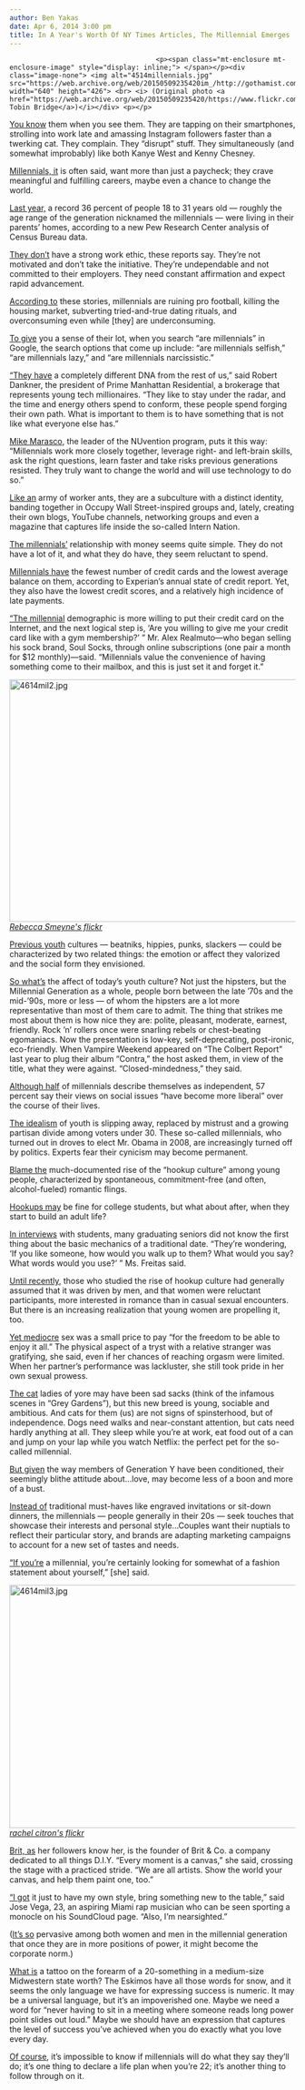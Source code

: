 ```yaml
---
author: Ben Yakas
date: Apr 6, 2014 3:00 pm
title: In A Year's Worth Of NY Times Articles, The Millennial Emerges
---
```


	
										<p><span class="mt-enclosure mt-enclosure-image" style="display: inline;"> </span></p><div class="image-none"> <img alt="4514millennials.jpg" src="https://web.archive.org/web/20150509235420im_/http://gothamist.com/attachments/byakas/4514millennials.jpg" width="640" height="426"> <br> <i> (Original photo <a href="https://web.archive.org/web/20150509235420/https://www.flickr.com/photos/tobinbridge/3548180517/">via Tobin Bridge</a>)</i></div> <p></p>

<p><a href="https://web.archive.org/web/20150509235420/http://mobile.nytimes.com/2013/12/22/fashion/Millenials-Millennials-Generation-Y.html">You know</a> them when you see them. They are tapping on their smartphones, strolling into work late and amassing Instagram followers faster than a twerking cat. They complain. They &#x201C;disrupt&#x201D; stuff. They simultaneously (and somewhat improbably) like both Kanye West and Kenny Chesney.</p>

<p><a href="https://web.archive.org/web/20150509235420/http://www.nytimes.com/2014/02/16/fashion/millennials-internships.html">Millennials, it</a> is often said, want more than just a paycheck; they crave meaningful and fulfilling careers, maybe even a chance to change the world.</p>

<p><a href="https://web.archive.org/web/20150509235420/http://economix.blogs.nytimes.com/2013/08/01/millennials-in-their-parents-basements/?_r=0">Last year,</a> a record 36 percent of people 18 to 31 years old &#x2014; roughly the age range of the generation nicknamed the millennials &#x2014; were living in their parents&#x2019; homes, according to a new Pew Research Center analysis of Census Bureau data.</p>

<p><a href="https://web.archive.org/web/20150509235420/http://www.nytimes.com/2014/03/25/your-money/millennials-at-work-young-and-callow-like-their-parents.html?_r=0">They don&#x2019;t</a> have a strong work ethic, these reports say. They&#x2019;re not motivated and don&#x2019;t take the initiative. They&#x2019;re undependable and not committed to their employers. They need constant affirmation and expect rapid advancement.</p>

<p><a href="https://web.archive.org/web/20150509235420/http://www.nytimes.com/2013/05/28/booming/the-truth-about-millennials-in-boomer-eyes.html?pagewanted=all&amp;_r=0">According to</a> these stories, millennials are ruining pro football, killing the housing market, subverting tried-and-true dating rituals, and overconsuming even while [they] are underconsuming.</p>

<p><a href="https://web.archive.org/web/20150509235420/http://www.nytimes.com/2013/12/01/opinion/sunday/millennial-searchers.html?pagewanted=1&amp;_r=0">To give</a> you a sense of their lot, when you search &#x201C;are millennials&#x201D; in Google, the search options that come up include: &#x201C;are millennials selfish,&#x201D; &#x201C;are millennials lazy,&#x201D; and &#x201C;are millennials narcissistic.&#x201D;</p>

<p><a href="https://web.archive.org/web/20150509235420/http://www.nytimes.com/2014/02/16/realestate/how-new-yorks-young-millionaires-live.html?utm_content=buffera13cc&amp;utm_medium=social&amp;utm_source=twitter.com&amp;utm_campaign=buffer&amp;_r=0">&#x201C;They have</a> a completely different DNA from the rest of us,&#x201D; said Robert Dankner, the president of Prime Manhattan Residential, a brokerage that represents young tech millionaires. &#x201C;They like to stay under the radar, and the time and energy others spend to conform, these people spend forging their own path. What is important to them is to have something that is not like what everyone else has.&#x201D;</p>

<p><a href="https://web.archive.org/web/20150509235420/http://www.nytimes.com/2013/11/10/jobs/embracing-the-millennials-mind-set-at-work.html">Mike Marasco</a>, the leader of the NUvention program, puts it this way: &#x201C;Millennials work more closely together, leverage right- and left-brain skills, ask the right questions, learn faster and take risks previous generations resisted. They truly want to change the world and will use technology to do so.&#x201D;</p>

<p><a href="https://web.archive.org/web/20150509235420/http://www.nytimes.com/2014/02/16/fashion/millennials-internships.html">Like an</a> army of worker ants, they are a subculture with a distinct identity, banding together in Occupy Wall Street-inspired groups and, lately, creating their own blogs, YouTube channels, networking groups and even a magazine that captures life inside the so-called Intern Nation.</p>

<p><a href="https://web.archive.org/web/20150509235420/http://www.nytimes.com/2013/03/31/magazine/do-millennials-stand-a-chance-in-the-real-world.html?pagewanted=all">The millennials&#x2019;</a> relationship with money seems quite simple. They do not have a lot of it, and what they do have, they seem reluctant to spend.</p>

<p><a href="https://web.archive.org/web/20150509235420/http://www.nytimes.com/2013/11/20/business/for-those-in-their-20s-a-finding-that-they-dont-manage-debt-well.html">Millennials have</a> the fewest number of credit cards and the lowest average balance on them, according to Experian&#x2019;s annual state of credit report. Yet, they also have the lowest credit scores, and a relatively high incidence of late payments.</p>

<p><a href="https://web.archive.org/web/20150509235420/http://www.nytimes.com/2013/12/04/business/media/sock-of-the-month-clubs-rise-online-bringing-subscriptions-to-feet.html">&#x201C;The millennial</a> demographic is more willing to put their credit card on the Internet, and the next logical step is, &#x2018;Are you willing to give me your credit card like with a gym membership?&#x2019; &#x201D; Mr. Alex Realmuto&#x2014;who began selling his sock brand, Soul Socks, through online subscriptions (one pair a month for $12 monthly)&#x2014;said. &#x201C;Millennials value the convenience of having something come to their mailbox, and this is just set it and forget it.&#x201D;</p>

<p><span class="mt-enclosure mt-enclosure-image" style="display: inline;"> </span></p><div class="image-none"> <img alt="4614mil2.jpg" src="https://web.archive.org/web/20150509235420im_/http://gothamist.com/attachments/byakas/4614mil2.jpg" width="640" height="426"> <br> <i> <a href="https://web.archive.org/web/20150509235420/https://www.flickr.com/photos/myopenbar/234518594/">Rebecca Smeyne&apos;s flickr</a></i></div> <p></p>

<p><a href="https://web.archive.org/web/20150509235420/http://www.nytimes.com/2011/11/13/opinion/sunday/the-entrepreneurial-generation.html?pagewanted=all">Previous youth</a> cultures &#x2014; beatniks, hippies, punks, slackers &#x2014; could be characterized by two related things: the emotion or affect they valorized and the social form they envisioned. </p>

<p><a href="https://web.archive.org/web/20150509235420/http://www.nytimes.com/2011/11/13/opinion/sunday/the-entrepreneurial-generation.html?pagewanted=all">So what&#x2019;s</a> the affect of today&#x2019;s youth culture? Not just the hipsters, but the Millennial Generation as a whole, people born between the late &#x2019;70s and the mid-&#x2019;90s, more or less &#x2014; of whom the hipsters are a lot more representative than most of them care to admit. The thing that strikes me most about them is how nice they are: polite, pleasant, moderate, earnest, friendly. Rock &#x2019;n&#x2019; rollers once were snarling rebels or chest-beating egomaniacs. Now the presentation is low-key, self-deprecating, post-ironic, eco-friendly. When Vampire Weekend appeared on &#x201C;The Colbert Report&#x201D; last year to plug their album &#x201C;Contra,&#x201D; the host asked them, in view of the title, what they were against. &#x201C;Closed-mindedness,&#x201D; they said.</p>

<p><a href="https://web.archive.org/web/20150509235420/http://www.nytimes.com/2014/03/08/opinion/blow-the-self-ie-generation.html">Although half</a> of millennials describe themselves as independent, 57 percent say their views on social issues &#x201C;have become more liberal&#x201D; over the course of their lives. </p>

<p><a href="https://web.archive.org/web/20150509235420/http://www.nytimes.com/2013/04/30/us/politics/for-millennial-voters-a-tide-of-cynicism-toward-politics.html">The idealism</a> of youth is slipping away, replaced by mistrust and a growing partisan divide among voters under 30. These so-called millennials, who turned out in droves to elect Mr. Obama in 2008, are increasingly turned off by politics. Experts fear their cynicism may become permanent.</p>

<p><a href="https://web.archive.org/web/20150509235420/http://www.nytimes.com/2013/01/13/fashion/the-end-of-courtship.html?pagewanted=all&amp;_r=0">Blame the</a> much-documented rise of the &#x201C;hookup culture&#x201D; among young people, characterized by spontaneous, commitment-free (and often, alcohol-fueled) romantic flings.</p>

<p><a href="https://web.archive.org/web/20150509235420/http://www.nytimes.com/2013/01/13/fashion/the-end-of-courtship.html?pagewanted=all&amp;_r=0">Hookups may</a> be fine for college students, but what about after, when they start to build an adult life? </p>

<p><a href="https://web.archive.org/web/20150509235420/http://www.nytimes.com/2013/01/13/fashion/the-end-of-courtship.html?pagewanted=all&amp;_r=0">In interviews</a> with students, many graduating seniors did not know the first thing about the basic mechanics of a traditional date. &#x201C;They&#x2019;re wondering, &#x2018;If you like someone, how would you walk up to them? What would you say? What words would you use?&#x2019; &#x201D; Ms. Freitas said.</p>

<p><a href="https://web.archive.org/web/20150509235420/http://www.nytimes.com/2013/07/14/fashion/sex-on-campus-she-can-play-that-game-too.html?pagewanted=all">Until recently</a>, those who studied the rise of hookup culture had generally assumed that it was driven by men, and that women were reluctant participants, more interested in romance than in casual sexual encounters. But there is an increasing realization that young women are propelling it, too.</p>

<p><a href="https://web.archive.org/web/20150509235420/http://well.blogs.nytimes.com/2013/11/11/women-find-orgasms-elusive-in-hookups/?_r=0%20">Yet mediocre</a> sex was a small price to pay &#x201C;for the freedom to be able to enjoy it all.&#x201D; The physical aspect of a tryst with a relative stranger was gratifying, she said, even if her chances of reaching orgasm were limited. When her partner&#x2019;s performance was lackluster, she still took pride in her own sexual prowess.</p>

<p><a href="https://web.archive.org/web/20150509235420/http://www.nytimes.com/2014/03/30/fashion/Cats-Internet-Adoption.html">The cat</a> ladies of yore may have been sad sacks (think of the infamous scenes in &#x201C;Grey Gardens&#x201D;), but this new breed is young, sociable and ambitious. And cats for them (us) are not signs of spinsterhood, but of independence. Dogs need walks and near-constant attention, but cats need hardly anything at all. They sleep while you&#x2019;re at work, eat food out of a can and jump on your lap while you watch Netflix: the perfect pet for the so-called millennial.</p>

<p><a href="https://web.archive.org/web/20150509235420/http://www.nytimes.com/2014/02/09/education/edlife/teaching-generation-y-the-basics-of-a-strong-relationship.html">But given</a> the way members of Generation Y have been conditioned, their seemingly blithe attitude about...love, may become less of a boon and more of a bust.</p>

<p><a href="https://web.archive.org/web/20150509235420/http://www.nytimes.com/2010/11/03/business/media/03adco.html?_r=0">Instead of</a> traditional must-haves like engraved invitations or sit-down dinners, the millennials &#x2014; people generally in their 20s &#x2014; seek touches that showcase their interests and personal style...Couples want their nuptials to reflect their particular story, and brands are adapting marketing campaigns to account for a new set of tastes and needs.</p>

<p><a href="https://web.archive.org/web/20150509235420/http://www.nytimes.com/2013/08/05/business/media/bass-gives-classic-penny-loafer-a-modern-makeover.html">&#x201C;If you&#x2019;re</a> a millennial, you&#x2019;re certainly looking for somewhat of a fashion statement about yourself,&#x201D; [she] said.</p>

<p><span class="mt-enclosure mt-enclosure-image" style="display: inline;"> </span></p><div class="image-none"> <img alt="4614mil3.jpg" src="https://web.archive.org/web/20150509235420im_/http://gothamist.com/attachments/byakas/4614mil3.jpg" width="640" height="427"> <br> <i> <a href="https://web.archive.org/web/20150509235420/https://www.flickr.com/photos/rachel_citron/5667293766/">rachel citron&apos;s flickr</a></i></div> <p></p>

<p><a href="https://web.archive.org/web/20150509235420/http://www.nytimes.com/2013/12/05/fashion/Brittany-Morin-is-a-diy-millennial-with-the-digitized-touch.html">Brit, as</a> her followers know her, is the founder of Brit &amp; Co. a company dedicated to all things D.I.Y. &#x201C;Every moment is a canvas,&#x201D; she said, crossing the stage with a practiced stride. &#x201C;We are all artists. Show the world your canvas, and help them paint one, too.&#x201D;</p>

<p><a href="https://web.archive.org/web/20150509235420/http://www.nytimes.com/2014/03/06/fashion/the-monocle-returns-as-a-fashion-accessory.html">&#x201C;I got</a> it just to have my own style, bring something new to the table,&#x201D; said Jose Vega, 23, an aspiring Miami rap musician who can be seen sporting a monocle on his SoundCloud page. &#x201C;Also, I&#x2019;m nearsighted.&#x201D;</p>

<p>(<a href="https://web.archive.org/web/20150509235420/http://www.nytimes.com/2013/07/28/jobs/she-turned-her-upspeak-down-a-notch.html">It&#x2019;s so</a> pervasive among both women and men in the millennial generation that once they are in more positions of power, it might become the corporate norm.)</p>

<p><a href="https://web.archive.org/web/20150509235420/http://www.nytimes.com/2013/11/05/booming/i-want-to-be-a-millennial-when-i-retire.html">What is</a> a tattoo on the forearm of a 20-something in a medium-size Midwestern state worth? The Eskimos have all those words for snow, and it seems the only language we have for expressing success is numeric. It may be a universal language, but it&#x2019;s an impoverished one. Maybe we need a word for &#x201C;never having to sit in a meeting where someone reads long power point slides out loud.&#x201D; Maybe we should have an expression that captures the level of success you&#x2019;ve achieved when you do exactly what you love every day.</p>

<p><a href="https://web.archive.org/web/20150509235420/http://parenting.blogs.nytimes.com/2014/01/08/millennials-want-children-but-theyre-not-planning-on-them/">Of course</a>, it&#x2019;s impossible to know if millennials will do what they say they&#x2019;ll do; it&#x2019;s one thing to declare a life plan when you&#x2019;re 22; it&#x2019;s another thing to follow through on it.</p>					
										
									
				